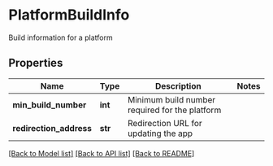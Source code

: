 # PlatformBuildInfo

Build information for a platform

## Properties
Name | Type | Description | Notes
------------ | ------------- | ------------- | -------------
**min_build_number** | **int** | Minimum build number required for the platform | 
**redirection_address** | **str** | Redirection URL for updating the app | 

[[Back to Model list]](../README.md#documentation-for-models) [[Back to API list]](../README.md#documentation-for-api-endpoints) [[Back to README]](../README.md)


